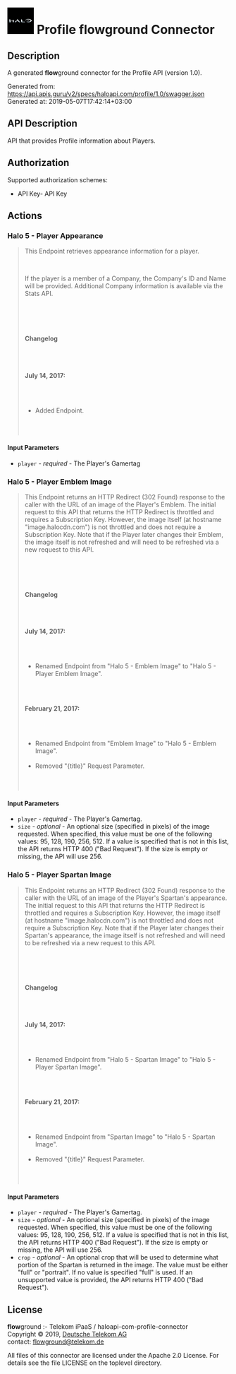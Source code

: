# ![LOGO](logo.png) Profile **flow**ground Connector

## Description

A generated **flow**ground connector for the Profile API (version 1.0).

Generated from: https://api.apis.guru/v2/specs/haloapi.com/profile/1.0/swagger.json<br/>
Generated at: 2019-05-07T17:42:14+03:00

## API Description

API that provides Profile information about Players.

## Authorization

Supported authorization schemes:
- API Key- API Key
## Actions

### Halo 5 - Player Appearance

> <p>This Endpoint retrieves appearance information for a player.</p><br/>
> <p>If the player is a member of a Company, the Company's ID and Name will be provided. Additional Company information is available via the Stats API.</p><br/>
> <br /><br/>
> <h4>Changelog</h4><br/>
> <div class="panel-body"><br/>
>     <p><strong>July 14, 2017:</strong></p><br/>
>     <ul><br/>
>         <li>Added Endpoint.</li><br/>
>     </ul><br/>
> </div>

#### Input Parameters
* `player` - _required_ - The Player's Gamertag

### Halo 5 - Player Emblem Image

> <p>This Endpoint returns an HTTP Redirect (302 Found) response to the caller with the URL of an image of the Player's Emblem. The initial request to this API that returns the HTTP Redirect is throttled and requires a Subscription Key. However, the image itself (at hostname "image.halocdn.com") is not throttled and does not require a Subscription Key. Note that if the Player later changes their Emblem, the image itself is not refreshed and will need to be refreshed via a new request to this API.</p><br/>
> <br /><br/>
> <h4>Changelog</h4><br/>
> <div class="panel-body"><br/>
>     <p><strong>July 14, 2017:</strong></p><br/>
>     <ul><br/>
>         <li>Renamed Endpoint from "Halo 5 - Emblem Image" to "Halo 5 - Player Emblem Image".</li><br/>
>     </ul><br/>
>     <p><strong>February 21, 2017:</strong></p><br/>
>     <ul><br/>
>         <li>Renamed Endpoint from "Emblem Image" to "Halo 5 - Emblem Image".</li><br/>
>         <li>Removed "{title}" Request Parameter.</li><br/>
>     </ul><br/>
> </div>

#### Input Parameters
* `player` - _required_ - The Player's Gamertag.
* `size` - _optional_ - An optional size (specified in pixels) of the image requested. When specified, this value must be one of the following values: 95, 128, 190, 256, 512. If a value is specified that is not in this list, the API returns HTTP 400 ("Bad Request"). If the size is empty or missing, the API will use 256.

### Halo 5 - Player Spartan Image

> <p>This Endpoint returns an HTTP Redirect (302 Found) response to the caller with the URL of an image of the Player's Spartan's appearance. The initial request to this API that returns the HTTP Redirect is throttled and requires a Subscription Key. However, the image itself (at hostname "image.halocdn.com") is not throttled and does not require a Subscription Key. Note that if the Player later changes their Spartan's appearance, the image itself is not refreshed and will need to be refreshed via a new request to this API.</p><br/>
> <br /><br/>
> <h4>Changelog</h4><br/>
> <div class="panel-body"><br/>
>     <p><strong>July 14, 2017:</strong></p><br/>
>     <ul><br/>
>         <li>Renamed Endpoint from "Halo 5 - Spartan Image" to "Halo 5 - Player Spartan Image".</li><br/>
>     </ul><br/>
>     <p><strong>February 21, 2017:</strong></p><br/>
>     <ul><br/>
>         <li>Renamed Endpoint from "Spartan Image" to "Halo 5 - Spartan Image".</li><br/>
>         <li>Removed "{title}" Request Parameter.</li><br/>
>     </ul><br/>
> </div>

#### Input Parameters
* `player` - _required_ - The Player's Gamertag.
* `size` - _optional_ - An optional size (specified in pixels) of the image requested. When specified, this value must be one of the following values: 95, 128, 190, 256, 512. If a value is specified that is not in this list, the API returns HTTP 400 ("Bad Request"). If the size is empty or missing, the API will use 256.
* `crop` - _optional_ - An optional crop that will be used to determine what portion of the Spartan is returned in the image. The value must be either "full" or "portrait". If no value is specified "full" is used. If an unsupported value is provided, the API returns HTTP 400 ("Bad Request").

## License

**flow**ground :- Telekom iPaaS / haloapi-com-profile-connector<br/>
Copyright © 2019, [Deutsche Telekom AG](https://www.telekom.de)<br/>
contact: flowground@telekom.de

All files of this connector are licensed under the Apache 2.0 License. For details
see the file LICENSE on the toplevel directory.
